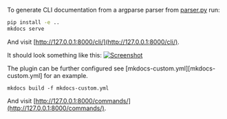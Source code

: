 To generate CLI documentation from a argparse parser from [parser.py](parser.py) run:

```bash
pip install -e ..
mkdocs serve
```

And visit [http://127.0.0.1:8000/cli/](http://127.0.0.1:8000/cli/).

It should look something like this:
[![Screenshot](screenshot.png)](screenshot.png)

The plugin can be further configured see [mkdocs-custom.yml][mkdocs-custom.yml] for an example.

```shell
mkdocs build -f mkdocs-custom.yml
```

And visit [http://127.0.0.1:8000/commands/](http://127.0.0.1:8000/commands/).
